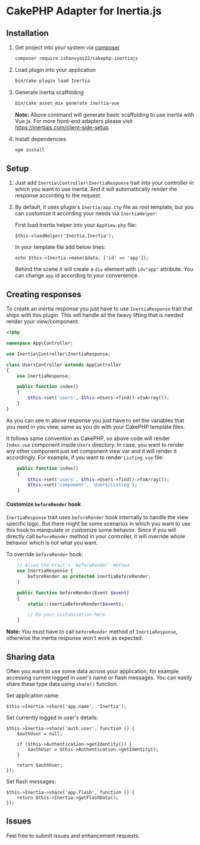 # CakePHP Adapter for Inertia.js

## Installation

1. Get project into your system via [composer](https://getcomposer.org)

    ```bash
    composer require ishanvyas22/cakephp-inertiajs
    ```

2. Load plugin into your application

    ```bash
    bin/cake plugin load Inertia
    ```

3. Generate inertia scaffolding

    ```bash
    bin/cake asset_mix generate inertia-vue
    ```

    **Note:** Above command will generate basic scaffolding to use inertia with Vue.js. For more front-end adapters please visit https://inertiajs.com/client-side-setup.

3. Install dependencies

    ```bash
    npm install
    ```

## Setup

1. Just add `Inertia\Controller\InertiaResponse` trait into your controller in which you want to use inertia. And it will automattically render the response according to the request.

2. By default, it uses plugin's `Inertia/app.ctp` file as root template, but you can customize it according your needs via `InertiaHelper`:

    First load Inertia helper into your ``AppView.php`` file:
    ```
    $this->loadHelper('Inertia.Inertia');
    ```

    In your template file add below lines:
    ```
    echo $this->Inertia->make($data, ['id' => 'app']);
    ```

    Behind the scene it will create a `div` element with `id="app"` attribute. You can change ``app`` id according to your convenience.

## Creating responses

To create an inertia response you just have to use `InertiaResponse` trait that ships with this plugin. This will handle all the heavy lifting that is needed render your view/component.

```php
<?php

namespace App\Controller;

use Inertia\Controller\InertiaResponse;

class UsersController extends AppController
{
    use InertiaResponse;

    public function index()
    {
        $this->set('users', $this->Users->find()->toArray());
    }
}
```

As you can see in above response you just have to set the variables that you need in you view, same as you do with your CakePHP template files.

It follows same convention as CakePHP, so above code will render `Index.vue` component inside `Users` directory. In case, you want to render any other component just set component view var and it will render it accordingly. For example, if you want to render `Listing.vue` file:

```php
    public function index()
    {
        $this->set('users', $this->Users->find()->toArray());
        $this->set('component', 'Users/Listing');
    }
```

#### Customize `beforeRender` hook

`InertiaResponse` trait uses `beforeRender` hook internally to handle the view specific logic. But there might be some scenarios in which you want to use this hook to manipulate or customize some behavior. Since if you will directly call `beforeRender` method in your controller, it will override whole behavior which is not what you want.

To override `beforeRender` hook:
```php
    // Alias the trait's `beforeRender` method
    use InertiaResponse {
        beforeRender as protected inertiaBeforeRender;
    }

    public function beforeRender(Event $event)
    {
        static::inertiaBeforeRender($event);

        // Do your customization here.
    }
```

**Note:** You must have to call `beforeRender` method of `InertiaResponse`, otherwise the inertia response won't work as expected.

## Sharing data

Often you want to use some data across your application, for example accessing current logged in user's name or flash messages. You can easily share these type data using ``share()`` function.

Set application name:

```
$this->Inertia->share('app.name', 'Inertia');
```

Set currently logged in user's details:

```
$this->Inertia->share('auth.user', function () {
    $authUser = null;

    if ($this->Authentication->getIdentity()) {
        $authUser = $this->Authentication->getIdentity();
    }

    return $authUser;
});
```

Set flash messages:

```
$this->Inertia->share('app.flash', function () {
    return $this->Inertia->getFlashData();
});
```

## Issues
Feel free to submit issues and enhancement requests.
